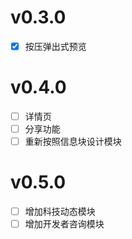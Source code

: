 
# v0.3.0
- [x] 按压弹出式预览

# v0.4.0
- [ ] 详情页
- [ ] 分享功能
- [ ] 重新按照信息块设计模块

# v0.5.0
- [ ] 增加科技动态模块
- [ ] 增加开发者咨询模块
